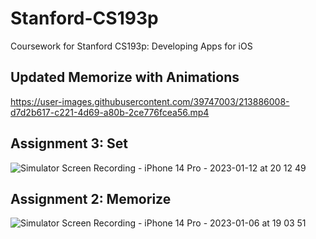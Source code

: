 # Stanford-CS193p

Coursework for Stanford CS193p: Developing Apps for iOS

## Updated Memorize with Animations

https://user-images.githubusercontent.com/39747003/213886008-d7d2b617-c221-4d69-a80b-2ce776fcea56.mp4

## Assignment 3: Set


![Simulator Screen Recording - iPhone 14 Pro - 2023-01-12 at 20 12 49](https://user-images.githubusercontent.com/39747003/212214913-620ca707-fe95-474e-83ae-c9aa119b267f.gif)


## Assignment 2: Memorize
![Simulator Screen Recording - iPhone 14 Pro - 2023-01-06 at 19 03 51](https://user-images.githubusercontent.com/39747003/212215015-2383e962-b1f8-4a4d-80f0-711901108c23.gif)


